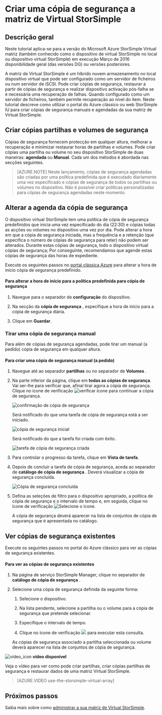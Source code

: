 <properties 
   pageTitle="Tutorial de cópia de segurança de matriz Virtual StorSimple | Microsoft Azure"
   description="Descreve como agregar partilhas de matriz Virtual StorSimple e volumes."
   services="storsimple"
   documentationCenter="NA"
   authors="alkohli"
   manager="carmonm"
   editor="" />
<tags 
   ms.service="storsimple"
   ms.devlang="NA"
   ms.topic="article"
   ms.tgt_pltfrm="NA"
   ms.workload="TBD"
   ms.date="06/07/2016"
   ms.author="alkohli" />

# <a name="back-up-your-storsimple-virtual-array"></a>Criar uma cópia de segurança a matriz de Virtual StorSimple

## <a name="overview"></a>Descrição geral 

Neste tutorial aplica-se para a versão do Microsoft Azure StorSimple Virtual matriz (também conhecido como o dispositivo de virtual StorSimple no local ou dispositivo virtual StorSimple) em execução Março de 2016 disponibilidade geral (das versões DG) ou versões posteriores.

A matriz de Virtual StorSimple é um híbrido nuvem armazenamento no local dispositivo virtual que pode ser configurado como um servidor de ficheiros ou num servidor de iSCSI. Pode criar cópias de segurança, restaurar a partir de cópias de segurança e realizar dispositivo activação pós-falha se é necessária uma recuperação de falhas. Quando configurado como um servidor de ficheiros, também permite recuperação ao nível do item. Neste tutorial descreve como utilizar o portal do Azure clássico ou web StorSimple IU para criar cópias de segurança manuais e agendadas da sua matriz de Virtual StorSimple.


## <a name="back-up-shares-and-volumes"></a>Criar cópias partilhas e volumes de segurança

Cópias de segurança fornecem protecção em qualquer altura, melhorar a recuperação e minimizar restaurar horas de partilhas e volumes. Pode criar cópias uma partilha ou volume no seu dispositivo StorSimple de duas maneiras: **agendada** ou **Manual**. Cada um dos métodos é abordada nas secções seguintes.

> [AZURE.NOTE] Neste lançamento, cópias de segurança agendadas são criadas por uma política predefinida que é executado diariamente uma vez especificado e cópias de segurança de todos os partilhas ou volumes no dispositivo. Não é possível criar políticas personalizadas para cópias de segurança agendadas neste momento.

## <a name="change-the-backup-schedule"></a>Alterar a agenda da cópia de segurança

O dispositivo virtual StorSimple tem uma política de cópia de segurança predefinidos que inicia uma vez especificado do dia (22:30) e cópias todas as acções ou volumes no dispositivo uma vez por dia. Pode alterar a hora em que a cópia de segurança iniciada, mas a frequência e a retenção (que especifica o número de cópias de segurança para reter) não podem ser alterados. Durante estas cópias de segurança, todo o dispositivo virtual cópias de segurança; Por conseguinte, recomendamos que agende estas cópias de segurança das horas de expediente.

Execute os seguintes passos no [portal clássica Azure](https://manage.windowsazure.com/) para alterar a hora de início cópia de segurança predefinido.

#### <a name="to-change-the-start-time-for-the-default-backup-policy"></a>Para alterar a hora de início para a política predefinida para cópia de segurança

1. Navegue para o separador de **configuração** do dispositivo.

2. Na secção da **cópia de segurança** , especifique a hora de início para a cópia de segurança diária.

3. Clique em **Guardar**.

### <a name="take-a-manual-backup"></a>Tirar uma cópia de segurança manual

Para além de cópias de segurança agendadas, pode tirar um manual (a pedido) cópia de segurança em qualquer altura.

#### <a name="to-create-a-manual-on-demand-backup"></a>Para criar uma cópia de segurança manual (a pedido)

1. Navegue até ao separador **partilhas** ou no separador de **Volumes** .

2. Na parte inferior da página, clique em **todas as cópias de segurança**. Vai ser-lhe para verificar que, afinal tirar agora a cópia de segurança. Clique no ícone de verificação ![verificar ícone](./media/storsimple-ova-backup/image3.png) para continuar a cópia de segurança.

    ![confirmação de cópia de segurança](./media/storsimple-ova-backup/image4.png)

    Será notificado do que uma tarefa de cópia de segurança está a ser iniciado.

    ![cópia de segurança inicial](./media/storsimple-ova-backup/image5.png)

    Será notificado do que a tarefa foi criada com êxito.

    ![tarefa de cópia de segurança criada](./media/storsimple-ova-backup/image7.png)

3. Para controlar o progresso da tarefa, clique em **Vista de tarefa**.

4. Depois de concluir a tarefa de cópia de segurança, aceda ao separador de **catálogo de cópia de segurança** . Deverá visualizar a cópia de segurança concluída.

    ![Cópia de segurança concluída](./media/storsimple-ova-backup/image8.png)

5. Defina as seleções de filtro para o dispositivo apropriado, a política de cópia de segurança e o intervalo de tempo e, em seguida, clique no ícone de verificação ![Selecione o ícone](./media/storsimple-ova-backup/image3.png).

    A cópia de segurança deverá aparecer na lista de conjuntos de cópia de segurança que é apresentada no catálogo.

## <a name="view-existing-backups"></a>Ver cópias de segurança existentes

Execute os seguintes passos no portal do Azure clássico para ver as cópias de segurança existentes.

#### <a name="to-view-existing-backups"></a>Para ver as cópias de segurança existentes

1. Na página de serviço StorSimple Manager, clique no separador de **catálogo de cópia de segurança** .

2. Selecione uma cópia de segurança definida da seguinte forma:

    1. Selecione o dispositivo.

    2. Na lista pendente, selecione a partilha ou o volume para a cópia de segurança que pretende selecionar.

    3. Especifique o intervalo de tempo.

    4. Clique no ícone de verificação ![](./media/storsimple-ova-backup/image3.png) para executar esta consulta.

    As cópias de segurança associado a partilha seleccionada ou volume deverá aparecer na lista de conjuntos de cópia de segurança.

![video_icon](./media/storsimple-ova-backup/video_icon.png) **vídeo disponível**

Veja o vídeo para ver como pode criar partilhas, criar cópias partilhas de segurança e restaurar dados de uma matriz Virtual StorSimple.

> [AZURE.VIDEO use-the-storsimple-virtual-array]

## <a name="next-steps"></a>Próximos passos

Saiba mais sobre como [administrar a sua matriz de Virtual StorSimple](storsimple-ova-web-ui-admin.md).
